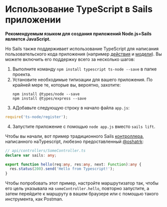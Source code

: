 # Использование TypeScript в Sails приложении

**Рекомендуемым языком для создания приложений Node.js+Sails является JavaScript.**

Но Sails также поддерживает использование TypeScript для написания пользовательского кода приложения (например [действия](http://www.sailsjs.com/documentation/concepts/actions-and-controllers) и [модели](https://sailsjs.com/documentation/concepts/models-and-orm)).  Вы можете включить его поддержку всего за несколько шагов:

1. Выполните команду `npm install typescript ts-node --save` в папке проекта.
2. Установите необходимые типизации для вашего приложения. По крайней мере те, которые вы, вероятно, захотите:
   ```
   npm install @types/node --save
   npm install @types/express --save
   ```
3. AДобавьте следующую строку в начало файла `app.js`:
```javascript
require('ts-node/register');
```
4. Запустите приложение с помощью `node app.js` вместо `sails lift`.

Чтобы вы начали, вот пример традиционного Sails [контроллера](https://sailsjs.com/documentation/concepts/actions-and-controllers), написанного наTypescript, любезно предоставленный [@oshatrk](https://github.com/oshatrk):

```typescript
// api/controllers/SomeController.ts
declare var sails: any;

export function hello(req:any, res:any, next: Function):any {
  res.status(200).send('Hello from Typescript!');
}
```

Чтобы попробовать этот пример, настройте маршрутизатор так, чтобы его цель указывала на `someController.hello`, повторно запустите, а затем перейдите к маршруту в вашем браузере или с помощью такого инструмента, как Postman.

<docmeta name="displayName" value="Использование TypeScript">
